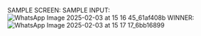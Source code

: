 SAMPLE SCREEN:
SAMPLE INPUT:
![WhatsApp Image 2025-02-03 at 15 16 45_61af408b](https://github.com/user-attachments/assets/a19efce2-34b4-4302-b17b-e24fbf041eb3)
WINNER:
![WhatsApp Image 2025-02-03 at 15 17 17_6bb16899](https://github.com/user-attachments/assets/80a988b3-606b-43f1-b4e2-b7923b7c27ef)

